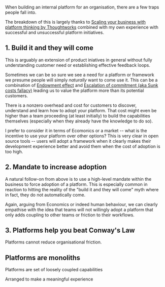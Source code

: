 When building an internal platform for an organisation, there are a few traps people fall into.

The breakdown of this is largely thanks to [Scaling your business with platform thinking by Thoughtworks](https://www.thoughtworks.com/en-gb/what-we-do/enterprise-modernization-platforms-cloud/empc-hub/scaling-your-business-with-platform-thinking) combined with my own experience with successful and unsuccessful platform initiatives.

## 1. Build it and they will come

This is arguably an extension of product iniatives in general without fully understanding customer need or establishing effective feedback loops.

Sometimes we can be so sure we see a need for a platform or framework we presume people will simply _naturally_ want to come use it. This can be a combination of [Endowment effect](https://en.wikipedia.org/wiki/Endowment_effect) and [Escalation of commitment (aka Sunk costs fallacy)](https://en.wikipedia.org/wiki/Escalation_of_commitment) leading us to value the platform more than its potential customers.

There is a nonzero overhead and cost for customers to discover, understand and learn how to adopt your platform. That cost might even be higher than a team proceeding (at least initially) to build the capabilities themselves (especially when they already have the knowledge to do so).

I prefer to consider it in terms of Ecomonics or a market -- what is the incentive to use your platform over other options? This is very clear in open source tools -- users will adopt a framework when it clearly makes their development experience better and avoid them when the cost of adoption is too high.

## 2. Mandate to increase adoption

A natural follow-on from above is to use a high-level mandate within the business to force adoption of a platform. This is especially common in reaction to hitting the reality of the "build it and they will come" myth where in fact, they do not automatically come.

Again, arguing from Economics or indeed human behaviour, we can clearly empathise with the idea that teams will not willingly adopt a platform that only adds coupling to other teams or friction to their workflows.

## 3. Platforms help you beat Conway's Law

Platforms cannot reduce organisational friction.

## Platforms are monoliths

Platforms are set of loosely coupled capabilities

Arranged to make a meaningful experience
